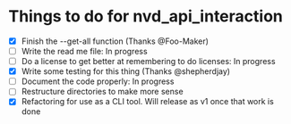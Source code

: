# Things to do for nvd_api_interaction  
- [x] Finish the --get-all function (Thanks @Foo-Maker)  
- [ ] Write the read me file: In progress  
- [ ] Do a license to get better at remembering to do licenses: In progress  
- [x] Write some testing for this thing (Thanks @shepherdjay)  
- [ ] Document the code properly: In progress  
- [ ] Restructure directories to make more sense  
- [x] Refactoring for use as a CLI tool. Will release as v1 once that work is done  
